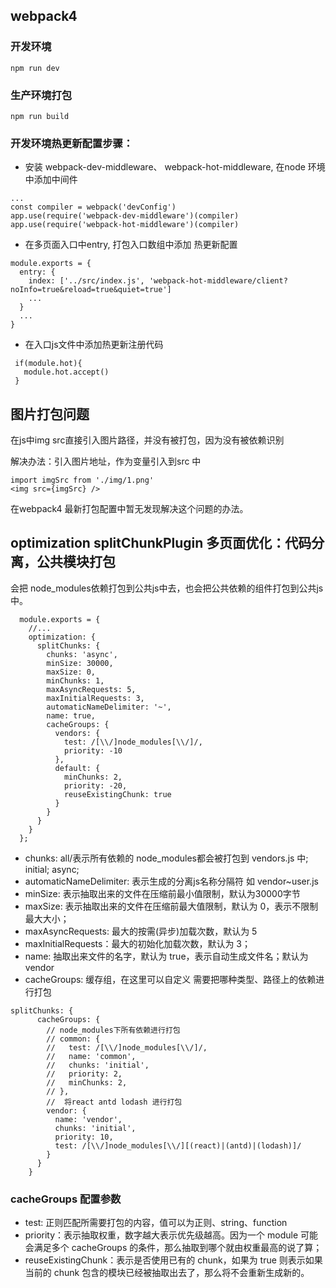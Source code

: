 ## webpack4

### 开发环境

```
npm run dev
```

### 生产环境打包
```
npm run build
```

### 开发环境热更新配置步骤：

- 安装 webpack-dev-middleware、 webpack-hot-middleware, 在node 环境中添加中间件

```
...
const compiler = webpack('devConfig')
app.use(require('webpack-dev-middleware')(compiler)
app.use(require('webpack-hot-middleware')(compiler)
```

- 在多页面入口中entry, 打包入口数组中添加 热更新配置
```
module.exports = {
  entry: {
    index: ['../src/index.js', 'webpack-hot-middleware/client?noInfo=true&reload=true&quiet=true']
    ...
  }
  ...
}
```

- 在入口js文件中添加热更新注册代码

```
 if(module.hot){
   module.hot.accept()
 }
```

## 图片打包问题
在js中img src直接引入图片路径，并没有被打包，因为没有被依赖识别

解决办法：引入图片地址，作为变量引入到src 中
```
import imgSrc from './img/1.png'
<img src={imgSrc} />
```

在webpack4 最新打包配置中暂无发现解决这个问题的办法。

## optimization splitChunkPlugin 多页面优化：代码分离，公共模块打包

会把 node_modules依赖打包到公共js中去，也会把公共依赖的组件打包到公共js中。



```
  module.exports = {
    //...
    optimization: {
      splitChunks: {
        chunks: 'async',
        minSize: 30000,
        maxSize: 0,
        minChunks: 1,
        maxAsyncRequests: 5,
        maxInitialRequests: 3,
        automaticNameDelimiter: '~',
        name: true,
        cacheGroups: {
          vendors: {
            test: /[\\/]node_modules[\\/]/,
            priority: -10
          },
          default: {
            minChunks: 2,
            priority: -20,
            reuseExistingChunk: true
          }
        }
      }
    }
  };
```
- chunks: all/表示所有依赖的 node_modules都会被打包到 vendors.js 中; initial; async;
- automaticNameDelimiter: 表示生成的分离js名称分隔符 如 vendor~user.js
- minSize: 表示抽取出来的文件在压缩前最小值限制，默认为30000字节
- maxSize: 表示抽取出来的文件在压缩前最大值限制，默认为 0，表示不限制最大大小；
- maxAsyncRequests: 最大的按需(异步)加载次数，默认为 5
- maxInitialRequests：最大的初始化加载次数，默认为 3；
- name: 抽取出来文件的名字，默认为 true，表示自动生成文件名；默认为vendor
- cacheGroups: 缓存组，在这里可以自定义 需要把哪种类型、路径上的依赖进行打包

```
splitChunks: {
      cacheGroups: {
        // node_modules下所有依赖进行打包
        // common: {
        //   test: /[\\/]node_modules[\\/]/,
        //   name: 'common',
        //   chunks: 'initial',
        //   priority: 2,
        //   minChunks: 2,
        // },
        //  将react antd lodash 进行打包
        vendor: {
          name: 'vendor',
          chunks: 'initial',
          priority: 10,
          test: /[\\/]node_modules[\\/][(react)|(antd)|(lodash)]/
        }
      }
    }
```
### cacheGroups 配置参数

- test: 正则匹配所需要打包的内容，值可以为正则、string、function
- priority：表示抽取权重，数字越大表示优先级越高。因为一个 module 可能会满足多个 cacheGroups 的条件，那么抽取到哪个就由权重最高的说了算；
- reuseExistingChunk：表示是否使用已有的 chunk，如果为 true 则表示如果当前的 chunk 包含的模块已经被抽取出去了，那么将不会重新生成新的。







